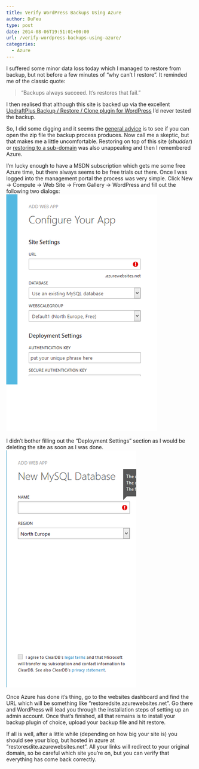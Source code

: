 ```yaml
---
title: Verify WordPress Backups Using Azure
author: DuFeu
type: post
date: 2014-08-06T19:51:01+00:00
url: /verify-wordpress-backups-using-azure/
categories:
  - Azure
---
```


I suffered some minor data loss today which I managed to restore from backup, but not before a few minutes of &#8220;why can&#8217;t I restore&#8221;. It reminded me of the classic quote:

> &#8220;Backups always succeed. It&#8217;s restores that fail.&#8221;

I then realised that although this site is backed up via the excellent [UpdraftPlus Backup / Restore / Clone plugin for WordPress][1] I&#8217;d never tested the backup.

So, I did some digging and it seems the [general advice][2] is to see if you can open the zip file the backup process produces. Now call me a skeptic, but that makes me a little uncomfortable. Restoring on top of this site (_shudder_) or [restoring to a sub-domain][3] was also unappealing and then I remembered Azure.

I&#8217;m lucky enough to have a MSDN subscription which gets me some free Azure time, but there always seems to be free trials out there. Once I was logged into the management portal the process was very simple. Click New -> Compute -> Web Site -> From Gallery -> WordPress and fill out the following two dialogs:
[![Azure Create Website 1](../../images/2014/08/azure_create_site.png "Azure Create Website 1")][4]

I didn&#8217;t bother filling out the &#8220;Deployment Settings&#8221; section as I would be deleting the site as soon as I was done.
[![Azure Create Website 1](../../images/2014/08/azure_create_site2.png "Azure Create Website 1")][4]

Once Azure has done it&#8217;s thing, go to the websites dashboard and find the URL which will be something like &#8220;restoredsite.azurewebsites.net&#8221;. Go there and WordPress will lead you through the installation steps of setting up an admin account. Once that&#8217;s finished, all that remains is to install your backup plugin of choice, upload your backup file and hit restore.

If all is well, after a little while (depending on how big your site is) you should see your blog, but hosted in azure at &#8220;restoresdite.azurewebsites.net&#8221;. All your links will redirect to your original domain, so be careful which site you&#8217;re on, but you can verify that everything has come back correctly.

[1]: http://updraftplus.com/
[2]: http://codex.wordpress.org/Upgrading_WordPress_Extended#Step_3:_Verify_the_backups
[3]: http://www.warriorforum.com/main-internet-marketing-discussion-forum/880894-how-do-you-guys-verify-your-wordpress-backups-working.html#post8794155
[4]: ../../images/2014/08/azure_create_site-e1407260388415.png
[5]: ../../images/2014/08/azure_create_site2.png
